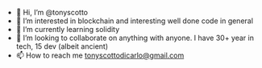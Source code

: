 - 👋 Hi, I’m @tonyscotto
- 👀 I’m interested in blockchain and interesting well done code in general
- 🌱 I’m currently learning solidity
- 💞️ I’m looking to collaborate on anything with anyone. I have 30+ year in tech, 15 dev (albeit ancient)
- 📫 How to reach me tonyscottodicarlo@gmail.com

<!---
tonyscotto/tonyscotto is a ✨ special ✨ repository because its `README.md` (this file) appears on your GitHub profile.
You can click the Preview link to take a look at your changes.
--->
